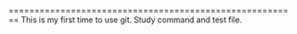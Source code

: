 ========================================================
This is my first time to use git.
Study command and test file.